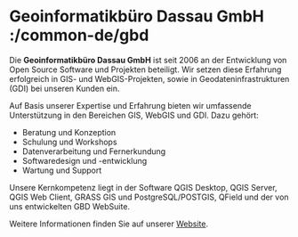 # Geoinformatikbüro Dassau GmbH :/common-de/gbd

Die **Geoinformatikbüro Dassau GmbH** ist seit 2006 an der Entwicklung von Open Source Software und Projekten beteiligt. Wir setzen diese Erfahrung erfolgreich in GIS- und WebGIS-Projekten, sowie in Geodateninfrastrukturen (GDI) bei unseren Kunden ein.

Auf Basis unserer Expertise und Erfahrung bieten wir umfassende Unterstützung in den Bereichen GIS, WebGIS und GDI. Dazu gehört:

* Beratung und Konzeption
* Schulung und Workshops
* Datenverarbeitung und Fernerkundung
* Softwaredesign und -entwicklung
* Wartung und Support

Unsere Kernkompetenz liegt in der Software QGIS Desktop, QGIS Server, QGIS Web Client, GRASS GIS und PostgreSQL/POSTGIS, QField und der von uns entwickelten GBD WebSuite.

Weitere Informationen finden Sie auf unserer [Website](https://www.gbd-consult.de).



